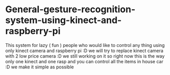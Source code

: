 # General-gesture-recognition-system-using-kinect-and-raspberry-pi
This system for lazy ( fun )  people who would like to control any thing using only kinect camera and raspberry pi :D  we will try to replace kinect camera with 2 low price camera :D we still working on it  so right now this is the way only one kinect and one rasp and you can control all the items in house car :D  we make it simple as possible 

